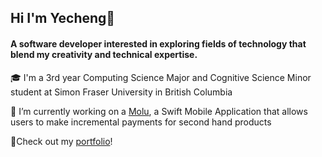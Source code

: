 ## Hi I'm Yecheng👋
#### A software developer interested in exploring fields of technology that blend my creativity and technical expertise.

🎓 I'm a 3rd year Computing Science Major and Cognitive Science Minor student at Simon Fraser University in British Columbia

🔭 I’m currently working on a [Molu](https://github.com/Vancarii/molu), a Swift Mobile Application that allows users to make incremental payments for second hand products

🔗Check out my [portfolio](https://www.yechengwang.ca)!

